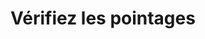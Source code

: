 ---
lang: be
title: Vérifiez les pointages
image: ../static/images/cards/icon-time.png
imageAlt: Test
description: Avec Kidola, suivez les présences depuis l’application et gardez une trace précise des heures d’arrivées et des dépars en passant par les interruptions lorsque l’enfant quitte temporairement l’établissement.
---